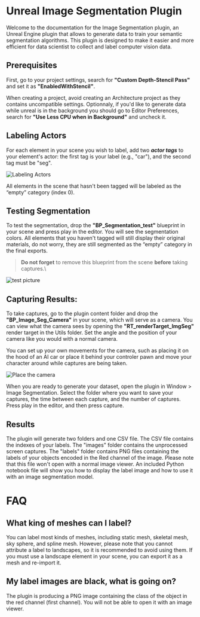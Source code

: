 # Unreal Image Segmentation Plugin

Welcome to the documentation for the Image Segmentation plugin, an Unreal Engine plugin that allows to generate data to train your semantic segmentation algorithms. This plugin is designed to make it easier and more efficient for data scientist to collect and label computer vision data.

## Prerequisites
First, go to your project settings, search for **"Custom Depth-Stencil Pass"** and set it as **"EnabledWithStencil"**.

When creating a project, avoid creating an Architecture project as they contains uncompatible settings.
Optionnaly, if you'd like to generate data while unreal is in the background you should go to Editor Preferences, search for **"Use Less CPU when in Background"** and uncheck it.

## Labeling Actors
For each element in your scene you wish to label, add two ***actor tags*** to your element's actor: the first tag is your label (e.g., "car"), and the second tag must be "seg". 

![Labeling Actors](https://github.com/Plasma-Lab/Unreal-Image-Segmentation-Doc/blob/main/images/tags.PNG?raw=true)

All elements in the scene that hasn't been tagged will be labeled as the “empty” category (index 0).

## Testing Segmentation

To test the segmentation, drop the **"BP_Segmentation_test"** blueprint in your scene and press play in the editor. You will see the segmentation colors.
All elements that you haven't tagged will still display their original materials, do not worry, they are still segmented as the “empty” category in the final exports.

> **Do not forget** to remove this blueprint from the scene **before** taking captures.\

![test picture](https://github.com/Plasma-Lab/Unreal-Image-Segmentation-Doc/blob/main/images/test.PNG?raw=true)

## Capturing Results:

To take captures, go to the plugin content folder and drop the **"BP_Image_Seg_Camera"** in your scene, which will serve as a camera. You can view what the camera sees by opening the **"RT_renderTarget_ImgSeg"** render target in the Utils folder. Set the angle and the position of your camera like you would with a normal camera.

You can set up your own movements for the camera, such as placing it on the hood of an AI car or place it behind your controler pawn and move your character around while captures are being taken.

![Place the camera](https://github.com/Plasma-Lab/Unreal-Image-Segmentation-Doc/blob/main/images/BP_camera.PNG?raw=true)

When you are ready to generate your dataset, open the plugin in Window > Image Segmentation. Select the folder where you want to save your captures, the time between each capture, and the number of captures. Press play in the editor, and then press capture.

  

## Results

The plugin will generate two folders and one CSV file. The CSV file contains the indexes of your labels.
The "images" folder contains the unprocessed screen captures. The "labels" folder contains PNG files containing the labels of your objects encoded in the Red channel of the image. Please note that this file won't open with a normal image viewer. An included Python notebook file will show you how to display the label image and how to use it with an image segmentation model.



# FAQ

## What king of meshes can I label? 

You can label most kinds of meshes, including static mesh, skeletal mesh, sky sphere, and spline mesh. However, please note that you cannot attribute a label to landscapes, so it is recommended to avoid using them. If you must use a landscape element in your scene, you can export it as a mesh and re-import it.


## My label images are black, what is going on?

The plugin is producing a PNG image containing the class of the object in the red channel (first channel). You will not be able to open it with an image viewer.
